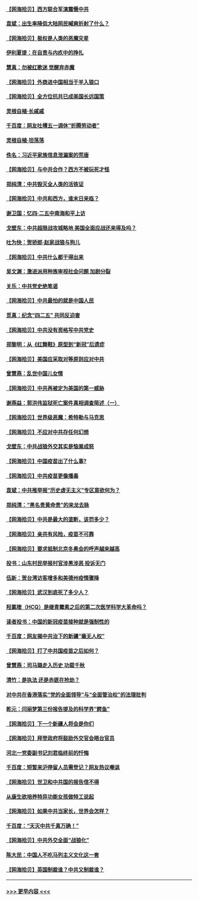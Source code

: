 #### [【网海拾贝】西方联合军演震慑中共](../pages/nsc993/n12913466.md?t=04291952) 
#### [袁斌：出生率降低大陆网民喊爽折射了什么？](../pages/nsc993/n12913365.md?t=04291952) 
#### [【网海拾贝】极权是人类的恶魔灾星](../pages/nsc993/n12910697.md?t=04291952) 
#### [伊利夏提：在自责与内疚中的挣扎](../pages/nsc993/n12910493.md?t=04291952) 
#### [慧真：勿被红歌迷 觉醒弃赤魔](../pages/nsc993/n12910485.md?t=04291952) 
#### [【网海拾贝】外商进中国相当于羊入狼口](../pages/nsc993/n12908274.md?t=04291952) 
#### [【网海拾贝】全方位抗共已成美国长远国策](../pages/nsc993/n12906878.md?t=04291952) 
#### [灵根自植‧长戚戚](../pages/nsc993/n12905585.md?t=04291952) 
#### [千百度：网友吐槽五一调休“折腾劳动者”](../pages/nsc993/n12905934.md?t=04291952) 
#### [灵根自植‧坦荡荡](../pages/nsc993/n12905562.md?t=04291952) 
#### [佚名：习近平家族信息泄漏案的荒唐](../pages/nsc993/n12904705.md?t=04291952) 
#### [【网海拾贝】与中共合作？西方不被玩死才怪](../pages/nsc993/n12903873.md?t=04291952) 
#### [郑纯清：中共毁灭全人类的活铁证](../pages/nsc993/n12903785.md?t=04291952) 
#### [【网海拾贝】中共和西方，谁末日来临？](../pages/nsc993/n12903482.md?t=04291952) 
#### [谢卫国：忆四‧二五中南海和平上访](../pages/nsc993/n12902192.md?t=04291952) 
#### [戈壁东：中共超限战攻城略地 美国全面应战还来得及吗？](../pages/nsc993/n12902297.md?t=04291952) 
#### [吐为快：贺骄郎‧赵家战狼与狗儿](../pages/nsc993/n12902280.md?t=04291952) 
#### [【网海拾贝】中共什么都干得出来](../pages/nsc993/n12897500.md?t=04291952) 
#### [吴文渊：激进派用种族审视社会问题 加剧分裂](../pages/nsc993/n12893881.md?t=04291952) 
#### [关乐：中共党史绝笔谣](../pages/nsc993/n12897270.md?t=04291952) 
#### [【网海拾贝】中共最怕的就是中国人民](../pages/nsc993/n12894705.md?t=04291952) 
#### [觅真：纪念“四二五” 共同反迫害](../pages/nsc993/n12894553.md?t=04291952) 
#### [【网海拾贝】中共没有资格写中共党史](../pages/nsc993/n12892231.md?t=04291952) 
#### [郑黎明：从《红舞鞋》原型到“新冠”后遗症](../pages/nsc993/n12890469.md?t=04291952) 
#### [【网海拾贝】美国应采取对等原则应对中共](../pages/nsc993/n12889176.md?t=04291952) 
#### [曾慧燕：乱世中国儿女情](../pages/nsc993/n12887931.md?t=04291952) 
#### [【网海拾贝】中共再被定为美国的第一威胁](../pages/nsc993/n12887580.md?t=04291952) 
#### [谢燕益：郭洪伟监狱死亡案件真相调查简述（一）](../pages/nsc993/n12885648.md?t=04291952) 
#### [【网海拾贝】世界级恶魔：希特勒与马克思](../pages/nsc993/n12884062.md?t=04291952) 
#### [【网海拾贝】不应对中共存任何幻想](../pages/nsc993/n12881460.md?t=04291952) 
#### [戈壁东：中共战狼外交其实是恼羞成怒](../pages/nsc993/n12880392.md?t=04291952) 
#### [【网海拾贝】中国疫苗出了什么事?](../pages/nsc993/n12879124.md?t=04291952) 
#### [【网海拾贝】中共疫苗更像播毒](../pages/nsc993/n12876631.md?t=04291952) 
#### [袁斌：中共推举报“历史虚无主义”专区意欲何为？](../pages/nsc993/n12876530.md?t=04291952) 
#### [郑纯清：“黑名贵黄命贵”的来龙去脉](../pages/nsc993/n12875589.md?t=04291952) 
#### [【网海拾贝】中共是最大的垄断，该罚多少？](../pages/nsc993/n12874006.md?t=04291952) 
#### [【网海拾贝】亲共有风险，疫苗不可靠](../pages/nsc993/n12872224.md?t=04291952) 
#### [【网海拾贝】要求抵制北京冬奥会的呼声越来越高](../pages/nsc993/n12868962.md?t=04291952) 
#### [投书：山东村民举报村官涉黑涉恶 投诉无门](../pages/nsc993/n12869726.md?t=04291952) 
#### [伍新：贺台湾访客增多和美德州疫情骤降](../pages/nsc993/n12865651.md?t=04291952) 
#### [【网海拾贝】武汉到底死了多少人？](../pages/nsc993/n12863707.md?t=04291952) 
#### [羟氯喹（HCQ）是继青霉素之后的第二次医学科学大革命吗？](../pages/nsc993/n12638564.md?t=04291952) 
#### [读者投书：中国的新冠疫苗接种就是强制性的](../pages/nsc993/n12859932.md?t=04291952) 
#### [千百度：网友揭中共治下的新疆“毫无人权”](../pages/nsc993/n12858385.md?t=04291952) 
#### [【网海拾贝】打了中共国疫苗之后如何？](../pages/nsc993/n12857866.md?t=04291952) 
#### [曾慧燕：司马璐走入历史 功载千秋](../pages/nsc993/n12856996.md?t=04291952) 
#### [清竹：是执法 还是赤匪在抢劫？](../pages/nsc993/n12856952.md?t=04291952) 
#### [对中共在香港落实“党的全面领导”与“全面管治权”的法理批判](../pages/nsc993/n12856929.md?t=04291952) 
#### [乾元：闫丽梦第三份报告提及的科学界“鳄鱼”](../pages/nsc993/n12855985.md?t=04291952) 
#### [【网海拾贝】下一个新疆人将会是你们](../pages/nsc993/n12855864.md?t=04291952) 
#### [【网海拾贝】拜登政府将鼓励外交官会晤台官员](../pages/nsc993/n12853615.md?t=04291952) 
#### [河北一党委副书记刘君临终前的忏悔](../pages/nsc993/n12849420.md?t=04291952) 
#### [千百度：短暂来沪停留人员需登记？网友热议嘲讽](../pages/nsc993/n12853497.md?t=04291952) 
#### [【网海拾贝】世卫和中共国的报告信不得](../pages/nsc993/n12850902.md?t=04291952) 
#### [从康生欲培养特异功能女孩做特工说起](../pages/nsc993/n12849289.md?t=04291952) 
#### [【网海拾贝】如果中共当家长，世界会怎样？](../pages/nsc993/n12848436.md?t=04291952) 
#### [千百度：“天灭中共千真万确！”](../pages/nsc993/n12845659.md?t=04291952) 
#### [【网海拾贝】中共外交全面“战狼化”](../pages/nsc993/n12845607.md?t=04291952) 
#### [陈大民：中国人不吃马列主义文化这一套](../pages/nsc993/n12842496.md?t=04291952) 
#### [【网海拾贝】英国制裁谁？中共又制裁谁？](../pages/nsc993/n12840909.md?t=04291952) 

----
#### [ >>> 更早内容 <<< ](../indexes/nsc993-earlier.md)
